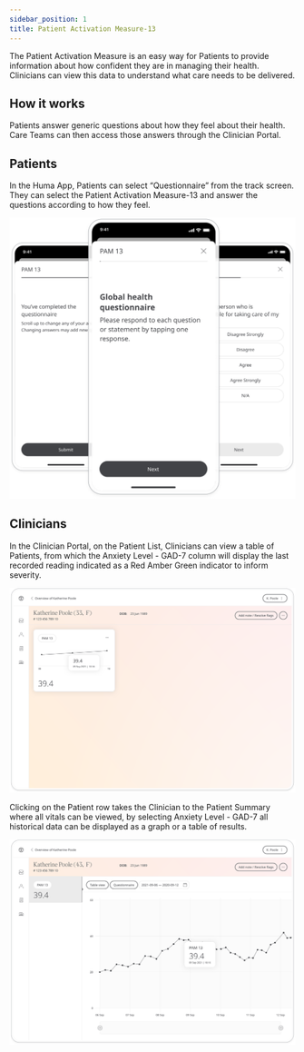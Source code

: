 ```yaml
---
sidebar_position: 1
title: Patient Activation Measure-13
---
```


The Patient Activation Measure is an easy way for Patients to provide information about how confident they are in managing their health. Clinicians can view this data to understand what care needs to be delivered.

## How it works

Patients answer generic questions about how they feel about their health. Care Teams can then access those answers through the Clinician Portal.

## Patients

In the Huma App, Patients can select “Questionnaire” from the track screen. They can select the Patient Activation Measure-13 and answer the questions according to how they feel.

![Patient Activation Measure-13 in the Huma App](./assets/patient-activation-measure-13.svg)

## Clinicians

In the Clinician Portal, on the Patient List, Clinicians can view a table of Patients, from which the Anxiety Level - GAD-7 column will display the last recorded reading indicated as a Red Amber Green indicator to inform severity. 

![Clinician View of Patient Activation Measure-13](./assets/cp-patient-activation-measure-13.svg)

Clicking on the Patient row takes the Clinician to the Patient Summary where all vitals can be viewed, by selecting Anxiety Level - GAD-7 all historical data can be displayed as a graph or a table of results.

![Clinician View of Patient Activation Measure-13](./assets/cp-module-details-pam-13.svg)
